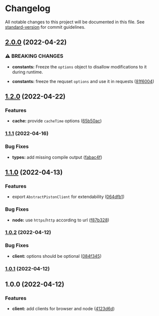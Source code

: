 # Changelog

All notable changes to this project will be documented in this file. See [standard-version](https://github.com/conventional-changelog/standard-version) for commit guidelines.

## [2.0.0](https://github.com/aboqasem/js-piston-api-client/compare/v1.2.0...v2.0.0) (2022-04-22)


### ⚠ BREAKING CHANGES

* **constants:** Freeze the `options` object to disallow modifications to it during runtime.

* **constants:** freeze the requset `options` and use it in requests ([81f6004](https://github.com/aboqasem/js-piston-api-client/commit/81f6004b815935a3c445c4ae222cee5dd61250eb))

## [1.2.0](https://github.com/aboqasem/js-piston-api-client/compare/v1.1.1...v1.2.0) (2022-04-22)


### Features

* **cache:** provide `cacheTime` options ([65b50ac](https://github.com/aboqasem/js-piston-api-client/commit/65b50ac9f2b8083d69e6d5ab2aa8563354ccad1c))

### [1.1.1](https://github.com/aboqasem/js-piston-api-client/compare/v1.1.0...v1.1.1) (2022-04-16)


### Bug Fixes

* **types:** add missing compile output ([fabac4f](https://github.com/aboqasem/js-piston-api-client/commit/fabac4f9f6301462f031b2c26fb6d95f574d39f6))

## [1.1.0](https://github.com/aboqasem/js-piston-api-client/compare/v1.0.2...v1.1.0) (2022-04-13)


### Features

* export `AbstractPistonClient` for extendability ([064dfb1](https://github.com/aboqasem/js-piston-api-client/commit/064dfb1e122395a27a9fab81203f9109bd185b9c))


### Bug Fixes

* **node:** use `https`/`http` according to url ([f87b328](https://github.com/aboqasem/js-piston-api-client/commit/f87b32807bf59a389e4e1b8569d0df0ab9a23f70))

### [1.0.2](https://github.com/aboqasem/js-piston-api-client/compare/v1.0.1...v1.0.2) (2022-04-12)


### Bug Fixes

* **client:** options should be optional ([084f345](https://github.com/aboqasem/js-piston-api-client/commit/084f3456bd174bb0dae105cd70574f817593f803))

### [1.0.1](https://github.com/aboqasem/js-piston-api-client/compare/v1.0.0...v1.0.1) (2022-04-12)

## 1.0.0 (2022-04-12)


### Features

* **client:** add clients for browser and node ([4123d6d](https://github.com/aboqasem/js-piston-api-client/commit/4123d6d54f970f36b6b052a7b8c624131d51be9a))
